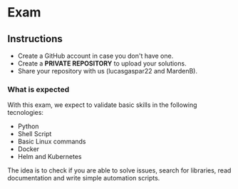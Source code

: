 # Exam

## Instructions

  * Create a GitHub account in case you don't have one.
  * Create a **PRIVATE REPOSITORY** to upload your solutions.
  * Share your repository with us (lucasgaspar22 and MardenB).

### What is expected

With this exam, we expect to validate basic skills in the following tecnologies:
  
  * Python
  * Shell Script
  * Basic Linux commands
  * Docker 
  * Helm and Kubernetes

The idea is to check if you are able to solve issues, search for libraries, read documentation and write simple automation scripts.  
